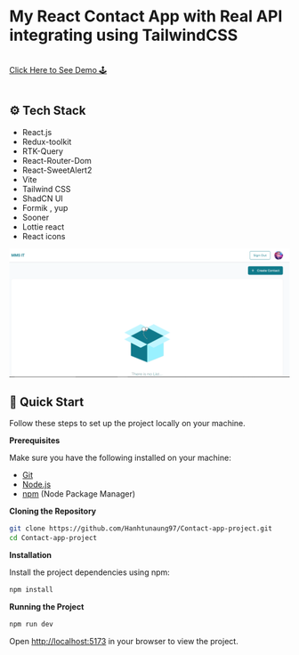 # My React Contact App with Real API integrating using TailwindCSS

<div>
   <br/>
   <a href="https://react-contacts-application.netlify.app/" target="_blank">
   Click Here to See Demo 🕹️
  </a>
</div>
<br/>

## <a>⚙️ Tech Stack</a>

- React.js
- Redux-toolkit
- RTK-Query
- React-Router-Dom
- React-SweetAlert2
- Vite
- Tailwind CSS
- ShadCN UI
- Formik , yup
- Sooner
- Lottie react
- React icons

![react_contact webpage](https://github.com/Hanhtunaung97/Contact-app-project/blob/d3ac6220bb780510d6fa824a72ae290db47fdd31/public/home.PNG)

## <a>🤸 Quick Start</a>

Follow these steps to set up the project locally on your machine.

**Prerequisites**

Make sure you have the following installed on your machine:

- [Git](https://git-scm.com/)
- [Node.js](https://nodejs.org/en)
- [npm](https://www.npmjs.com/) (Node Package Manager)

**Cloning the Repository**

```bash
git clone https://github.com/Hanhtunaung97/Contact-app-project.git
cd Contact-app-project
```

**Installation**

Install the project dependencies using npm:

```bash
npm install
```

**Running the Project**

```bash
npm run dev
```

Open [http://localhost:5173](http://localhost:5173) in your browser to view the project.


